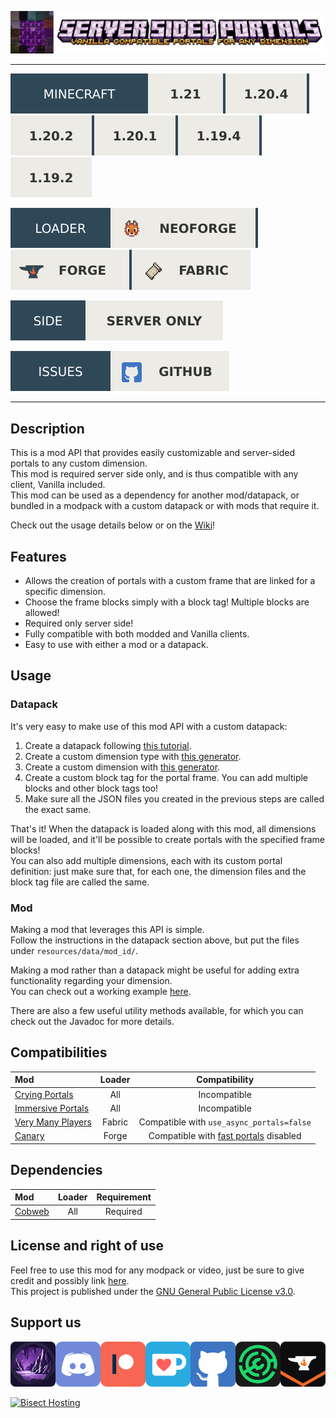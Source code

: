 ![Server Sided Portals banner](https://raw.githubusercontent.com/crystal-nest/mod-fancy-assets/main/server-sided-portals/banner.png "Server Sided Portals banner")

---

![Minecraft](https://raw.githubusercontent.com/crystal-nest/mod-fancy-assets/main/minecraft/minecraft.svg "Minecraft")[![1.21](https://raw.githubusercontent.com/crystal-nest/mod-fancy-assets/main/minecraft/1-21.svg "1.21")](https://modrinth.com/mod/server-sided-portals/versions?g=1.21)![Separator](https://raw.githubusercontent.com/crystal-nest/mod-fancy-assets/main/separator.svg)[![1.20.4](https://raw.githubusercontent.com/crystal-nest/mod-fancy-assets/main/minecraft/1-20-4.svg "1.20.4")](https://modrinth.com/mod/server-sided-portals/versions?g=1.20.4)![Separator](https://raw.githubusercontent.com/crystal-nest/mod-fancy-assets/main/separator.svg)[![1.20.2](https://raw.githubusercontent.com/crystal-nest/mod-fancy-assets/main/minecraft/1-20-2.svg "1.20.2")](https://modrinth.com/mod/server-sided-portals/versions?g=1.20.2)![Separator](https://raw.githubusercontent.com/crystal-nest/mod-fancy-assets/main/separator.svg)[![1.20.1](https://raw.githubusercontent.com/crystal-nest/mod-fancy-assets/main/minecraft/1-20-1.svg "1.20.1")](https://modrinth.com/mod/server-sided-portals/versions?g=1.20.1)![Separator](https://raw.githubusercontent.com/crystal-nest/mod-fancy-assets/main/separator.svg)[![1.19.4](https://raw.githubusercontent.com/crystal-nest/mod-fancy-assets/main/minecraft/1-19-4.svg "1.19.4")](https://modrinth.com/mod/server-sided-portals/versions?g=1.19.4)![Separator](https://raw.githubusercontent.com/crystal-nest/mod-fancy-assets/main/separator.svg)[![1.19.2](https://raw.githubusercontent.com/crystal-nest/mod-fancy-assets/main/minecraft/1-19-2.svg "1.19.2")](https://modrinth.com/mod/server-sided-portals/versions?g=1.19.2)

![Loader](https://raw.githubusercontent.com/crystal-nest/mod-fancy-assets/main/loader/loader.svg "Loader")[![NeoForge](https://raw.githubusercontent.com/crystal-nest/mod-fancy-assets/main/loader/neoforge.svg "NeoForge")](https://modrinth.com/mod/server-sided-portals/versions?l=neoforge)![Separator](https://raw.githubusercontent.com/crystal-nest/mod-fancy-assets/main/separator.svg)[![Forge](https://raw.githubusercontent.com/crystal-nest/mod-fancy-assets/main/loader/forge.svg "Forge")](https://modrinth.com/mod/server-sided-portals/versions?l=forge)![Separator](https://raw.githubusercontent.com/crystal-nest/mod-fancy-assets/main/separator.svg)[![Fabric](https://raw.githubusercontent.com/crystal-nest/mod-fancy-assets/main/loader/fabric.svg "Fabric")](https://modrinth.com/mod/server-sided-portals/versions?l=fabric)

![Overlay](https://raw.githubusercontent.com/crystal-nest/mod-fancy-assets/main/side/server.svg)

![Issues](https://raw.githubusercontent.com/crystal-nest/mod-fancy-assets/main/github/issues.svg "Issues")[![GitHub](https://raw.githubusercontent.com/crystal-nest/mod-fancy-assets/main/github/github.svg "GitHub")](https://github.com/crystal-nest/server-sided-portals/issues)

---

## **Description**

This is a mod API that provides easily customizable and server-sided portals to any custom dimension.  
This mod is required server side only, and is thus compatible with any client, Vanilla included.  
This mod can be used as a dependency for another mod/datapack, or bundled in a modpack with a custom datapack or with mods that require it.

Check out the usage details below or on the [Wiki](https://github.com/Crystal-Nest/server-sided-portals/wiki)!

## **Features**

- Allows the creation of portals with a custom frame that are linked for a specific dimension.
- Choose the frame blocks simply with a block tag! Multiple blocks are allowed!
- Required only server side!
- Fully compatible with both modded and Vanilla clients.
- Easy to use with either a mod or a datapack.

## **Usage**

### Datapack

It's very easy to make use of this mod API with a custom datapack:

1. Create a datapack following [this tutorial](https://minecraft.wiki/w/Tutorials/Creating_a_data_pack).
2. Create a custom dimension type with [this generator](https://misode.github.io/dimension-type/).
3. Create a custom dimension with [this generator](https://misode.github.io/dimension/).
4. Create a custom block tag for the portal frame. You can add multiple blocks and other block tags too!
5. Make sure all the JSON files you created in the previous steps are called the exact same.

That's it! When the datapack is loaded along with this mod, all dimensions will be loaded, and it'll be possible to create portals with the specified frame blocks!  
You can also add multiple dimensions, each with its custom portal definition: just make sure that, for each one, the dimension files and the block tag file are called the same.

### Mod

Making a mod that leverages this API is simple.  
Follow the instructions in the datapack section above, but put the files under `resources/data/mod_id/`.

Making a mod rather than a datapack might be useful for adding extra functionality regarding your dimension.  
You can check out a working example [here](https://github.com/Crystal-Nest/nightworld).

There are also a few useful utility methods available, for which you can check out the Javadoc for more details.

## **Compatibilities**

| Mod                                                            | Loader |                                                         Compatibility                                                          |
|:---------------------------------------------------------------|:------:|:------------------------------------------------------------------------------------------------------------------------------:|
| [Crying Portals](https://modrinth.com/mod/crying-portals)      |  All   |                                                          Incompatible                                                          |
| [Immersive Portals](https://modrinth.com/mod/immersiveportals) |  All   |                                                          Incompatible                                                          |
| [Very Many Players](https://modrinth.com/mod/vmp-fabric)       | Fabric |                                           Compatible with `use_async_portals=false`                                            |
| [Canary](https://modrinth.com/mod/canary)                      | Forge  | Compatible with [fast portals](https://github.com/AbdElAziz333/Canary/wiki/Configuration-File#mixinaipoifast_portals) disabled |

## **Dependencies**

| Mod                                       | Loader | Requirement |
|:------------------------------------------|:------:|:-----------:|
| [Cobweb](https://modrinth.com/mod/cobweb) |  All   |  Required   |

## **License and right of use**

Feel free to use this mod for any modpack or video, just be sure to give credit and possibly link [here](https://github.com/crystal-nest/server-sided-portals#readme).  
This project is published under the [GNU General Public License v3.0](https://github.com/crystal-nest/server-sided-portals/blob/master/LICENSE).

## **Support us**

<a href="https://crystalnest.it"><img alt="Crystal Nest Website" src="https://raw.githubusercontent.com/crystal-nest/mod-fancy-assets/main/crystal-nest/pic512.png" width="14.286%"></a><a href="https://discord.gg/BP6EdBfAmt"><img alt="Discord" src="https://raw.githubusercontent.com/crystal-nest/mod-fancy-assets/main/discord/discord512.png" width="14.286%"></a><a href="https://www.patreon.com/crystalspider"><img alt="Patreon" src="https://raw.githubusercontent.com/crystal-nest/mod-fancy-assets/main/patreon/patreon512.png" width="14.286%"></a><a href="https://ko-fi.com/crystalspider"><img alt="Ko-fi" src="https://raw.githubusercontent.com/crystal-nest/mod-fancy-assets/main/kofi/kofi512.png" width="14.286%"></a><a href="https://github.com/Crystal-Nest"><img alt="Our other projects" src="https://raw.githubusercontent.com/crystal-nest/mod-fancy-assets/main/github/github512.png" width="14.286%"><a href="https://modrinth.com/organization/crystal-nest"><img alt="Modrinth" src="https://raw.githubusercontent.com/crystal-nest/mod-fancy-assets/main/modrinth/modrinth512.png" width="14.286%"></a><a href="https://www.curseforge.com/members/crystalspider/projects"><img alt="CurseForge" src="https://raw.githubusercontent.com/crystal-nest/mod-fancy-assets/main/curseforge/curseforge512.png" width="14.286%"></a>

[![Bisect Hosting](https://www.bisecthosting.com/partners/custom-banners/d559b544-474c-4109-b861-1b2e6ca6026a.webp "Bisect Hosting")](https://bisecthosting.com/crystalspider)
